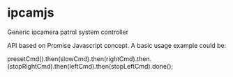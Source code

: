 # ipcamjs
Generic ipcamera patrol system controller

API based on Promise Javascript concept.
A basic usage example could be:

presetCmd().then(slowCmd).then(rightCmd).then.(stopRightCmd).then(leftCmd).then(stopLeftCmd).done();
